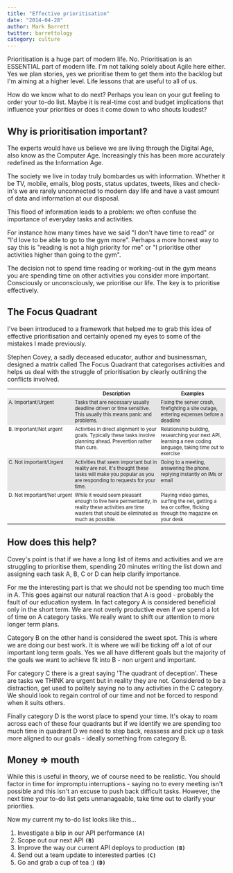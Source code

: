 ```yaml
---
title: "Effective prioritisation"
date: "2014-04-28"
author: Mark Barrett
twitter: barrettology
category: culture
---
```


Prioritisation is a huge part of modern life. No. Prioritisation is an ESSENTIAL part of modern life. I'm not talking solely about Agile here either. Yes we plan stories, yes we prioritise them to get them into the backlog but I'm aiming at a higher level. Life lessons that are useful to all of us.

How do we know what to do next? Perhaps you lean on your gut feeling to order your to-do list. Maybe it is real-time cost and budget implications that influence your priorities or does it come down to who shouts loudest?

## Why is prioritisation important?

The experts would have us believe we are living through the Digital Age, also know as the Computer Age. Increasingly this has been more accurately redefined as the Information Age.

The society we live in today truly bombardes us with information. Whether it be TV, mobile, emails, blog posts, status updates, tweets, likes and check-in's we are rarely unconnected to modern day life and have a vast amount of data and information at our disposal.

This flood of information leads to a problem: we often confuse the importance of everyday tasks and activities.

For instance how many times have we said "I don't have time to read" or "I'd love to be able to go to the gym more". Perhaps a more honest way to say this is "reading is not a high priority for me" or "I prioritise other activities higher than going to the gym".

The decision not to spend time reading or working-out in the gym means you are spending time on other activities you consider more important. Consciously or unconsciously, we prioritise our life. The key is to prioritise effectively.

## The Focus Quadrant

I've been introduced to a framework that helped me to grab this idea of effective prioritisation and certainly opened my eyes to some of the mistakes I made previously.

Stephen Covey, a sadly deceased educator, author and businessman, designed a matrix called The Focus Quadrant that categorises activities and helps us deal with the struggle of prioritisation by clearly outlining the conflicts involved.

<table style="font-size: 80%;margin-bottom:20px;">
    <tr>
        <th style="padding:3px;"></th>
        <th style="padding:3px;"><b>Description</b></th>
        <th style="padding:3px;"><b>Examples</b></th>
    </tr>
<tr style="background-color: #E5E5E5">
	<td style="white-space:nowrap;padding:3px;vertical-align:top;">A. Important/Urgent</td>
	<td style="padding:3px;vertical-align:top;">Tasks that are necessary usually deadline driven or time sensitive. This usually this means panic and problems.</td>
	<td style="padding:3px;vertical-align:top;">Fixing the server crash, firefighting a site outage, entering expenses before a deadline</td>
</tr>
<tr>
	<td style="white-space:nowrap;padding:3px;vertical-align:top;">B. Important/Not urgent</td>
	<td style="padding:3px;vertical-align:top;">Activities in direct alignment to your goals. Typically these tasks involve planning ahead. Prevention rather than cure.</td>
	<td style="padding:3px;vertical-align:top;">Relationship building, researching your next API, learning a new coding language, taking time out to exercise</td>
</tr>
<tr style="background-color: #E5E5E5">
	<td style="white-space:nowrap;padding:3px;vertical-align:top;">C. Not important/Urgent</td>
	<td style="padding:3px;vertical-align:top;">Activities that seem important but in reality are not. It's thought these tasks will make you popular as you are responding to requests for your time.</td>
	<td style="padding:3px;vertical-align:top;">Going to a meeting, answering the phone, replying instantly on IMs or email</td>
</tr>
<tr>
	<td style="white-space:nowrap;padding:3px;vertical-align:top;">D. Not important/Not urgent</td>
	<td style="padding:3px;vertical-align:top;">While it would seem pleasant enough to live here permentantly, in reality these activities are time wasters that should be eliminated as much as possible.</td>
	<td style="padding:3px;vertical-align:top;">Playing video games, surfing the net, getting a tea or coffee, flicking through the magazine on your desk</td>
</tr>
</table>

## How does this help?

Covey's point is that if we have a long list of items and activities and we are struggling to prioritise them, spending 20 minutes writing the list down and assigning each task A, B, C or D can help clarify importance.

For me the interesting part is that we should not be spending too much time in A. This goes against our natural reaction that A is good - probably the fault of our education system. In fact category A is considered beneficial only in the short term. We are not overly productive even if we spend a lot of time on A category tasks. We really want to shift our attention to more longer term plans.

Category B on the other hand is considered the sweet spot. This is where we are doing our best work. It is where we will be ticking off a lot of our important long term goals. Yes we all have different goals but the majority of the goals we want to achieve fit into B - non urgent and important.

For category C there is a great saying 'The quadrant of deception'. These are tasks we THINK are urgent but in reality they are not. Considered to be a distraction, get used to politely saying no to any activities in the C category. We should look to regain control of our time and not be forced to respond when it suits others.

Finally category D is the worst place to spend your time. It's okay to roam across each of these four quadrants but if we identify we are spending too much time in quadrant D we need to step back, reassess and pick up a task more aligned to our goals - ideally something from category B.

## Money => mouth

While this is useful in theory, we of course need to be realistic. You should factor in time for impromptu interruptions - saying no to every meeting isn't possible and this isn't an excuse to push back difficult tasks. However, the next time your to-do list gets unmanageable, take time out to clarify your priorities.

Now my current my to-do list looks like this...

1. Investigate a blip in our API performance **`(A)`**
2. Scope out our next API **`(B)`**
3. Improve the way our current API deploys to production **`(B)`**
4. Send out a team update to interested parties **`(C)`**
5. Go and grab a cup of tea :) **`(D)`**
